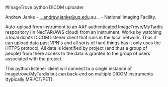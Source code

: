 #ImageTrove python DICOM uploader

Andrew Janke - __andrew.janke@uq.edu.au__ - National Imaging Facility.


Auto-upload from instrument to an AAF authenticated ImageTrove/MyTardis respository (in NecTAR/AWS cloud) from an instrument. Works by watching a local dcmtk DICOM listener client that runs in the local network. Thus it can upload data past VPN's and all sorts of hard things has it only uses the HTTPS protocol. All data is identified by project (and thus a group of people) from there access to the data is granted to the group of users associated with the project. 

This python listener client will connect to a single instance of Imagetrove/MyTardis but can back-end on multiple DICOM instruments (typically MRI/CT/PET).
